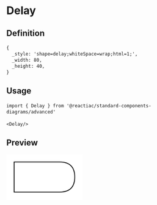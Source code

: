 # Delay

## Definition

```
{
  _style: 'shape=delay;whiteSpace=wrap;html=1;',
  _width: 80,
  _height: 40,
}
```

## Usage

```
import { Delay } from '@reactiac/standard-components-diagrams/advanced'

<Delay/>
```

## Preview

<img src="./delay.png" width="200"/>
